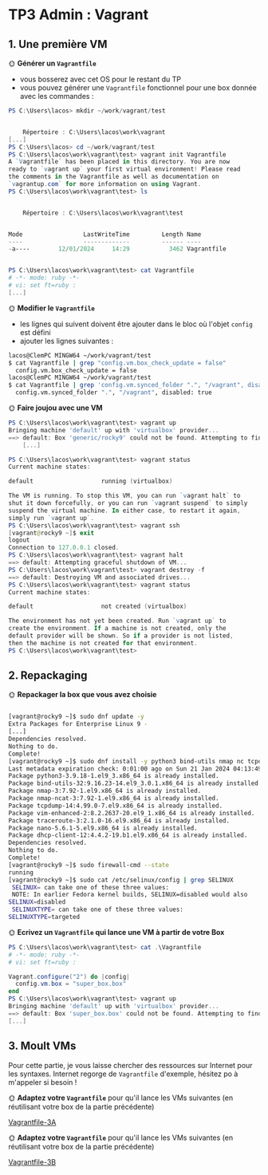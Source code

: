 # TP3 Admin : Vagrant



## 1. Une première VM

🌞 **Générer un `Vagrantfile`**

- vous bosserez avec cet OS pour le restant du TP
- vous pouvez générer une `Vagrantfile` fonctionnel pour une box donnée avec les commandes :

```powershell
PS C:\Users\lacos> mkdir ~/work/vagrant/test


    Répertoire : C:\Users\lacos\work\vagrant
[...]
PS C:\Users\lacos> cd ~/work/vagrant/test
PS C:\Users\lacos\work\vagrant\test> vagrant init Vagrantfile
A `Vagrantfile` has been placed in this directory. You are now
ready to `vagrant up` your first virtual environment! Please read
the comments in the Vagrantfile as well as documentation on
`vagrantup.com` for more information on using Vagrant.
PS C:\Users\lacos\work\vagrant\test> ls


    Répertoire : C:\Users\lacos\work\vagrant\test


Mode                 LastWriteTime         Length Name
----                 -------------         ------ ----
-a----        12/01/2024     14:29           3462 Vagrantfile


PS C:\Users\lacos\work\vagrant\test> cat Vagrantfile
# -*- mode: ruby -*-
# vi: set ft=ruby :
[...]
```

🌞 **Modifier le `Vagrantfile`**

- les lignes qui suivent doivent être ajouter dans le bloc où l'objet `config` est défini
- ajouter les lignes suivantes :

```bash
lacos@ClemPC MINGW64 ~/work/vagrant/test
$ cat Vagrantfile | grep "config.vm.box_check_update = false"
  config.vm.box_check_update = false
lacos@ClemPC MINGW64 ~/work/vagrant/test
$ cat Vagrantfile | grep 'config.vm.synced_folder ".", "/vagrant", disabled: true'
  config.vm.synced_folder ".", "/vagrant", disabled: true
```

🌞 **Faire joujou avec une VM**

```powershell
PS C:\Users\lacos\work\vagrant\test> vagrant up
Bringing machine 'default' up with 'virtualbox' provider...
==> default: Box 'generic/rocky9' could not be found. Attempting to find and install...
    [...]

PS C:\Users\lacos\work\vagrant\test> vagrant status
Current machine states:

default                   running (virtualbox)

The VM is running. To stop this VM, you can run `vagrant halt` to
shut it down forcefully, or you can run `vagrant suspend` to simply
suspend the virtual machine. In either case, to restart it again,
simply run `vagrant up`.
PS C:\Users\lacos\work\vagrant\test> vagrant ssh   
[vagrant@rocky9 ~]$ exit
logout
Connection to 127.0.0.1 closed.
PS C:\Users\lacos\work\vagrant\test> vagrant halt  
==> default: Attempting graceful shutdown of VM...
PS C:\Users\lacos\work\vagrant\test> vagrant destroy -f
==> default: Destroying VM and associated drives...
PS C:\Users\lacos\work\vagrant\test> vagrant status    
Current machine states:

default                   not created (virtualbox)

The environment has not yet been created. Run `vagrant up` to
create the environment. If a machine is not created, only the
default provider will be shown. So if a provider is not listed,
then the machine is not created for that environment.
PS C:\Users\lacos\work\vagrant\test> 
```

## 2. Repackaging



🌞 **Repackager la box que vous avez choisie**



```bash

[vagrant@rocky9 ~]$ sudo dnf update -y
Extra Packages for Enterprise Linux 9 - 
[...]  
Dependencies resolved.
Nothing to do.
Complete!
[vagrant@rocky9 ~]$ sudo dnf install -y python3 bind-utils nmap nc tcpdump vim traceroute nano dhclient
Last metadata expiration check: 0:01:00 ago on Sun 21 Jan 2024 04:13:49 PM UTC.
Package python3-3.9.18-1.el9_3.x86_64 is already installed.
Package bind-utils-32:9.16.23-14.el9_3.0.1.x86_64 is already installed.
Package nmap-3:7.92-1.el9.x86_64 is already installed.
Package nmap-ncat-3:7.92-1.el9.x86_64 is already installed.
Package tcpdump-14:4.99.0-7.el9.x86_64 is already installed.
Package vim-enhanced-2:8.2.2637-20.el9_1.x86_64 is already installed.
Package traceroute-3:2.1.0-16.el9.x86_64 is already installed.
Package nano-5.6.1-5.el9.x86_64 is already installed.
Package dhcp-client-12:4.4.2-19.b1.el9.x86_64 is already installed.
Dependencies resolved.
Nothing to do.
Complete!
[vagrant@rocky9 ~]$ sudo firewall-cmd --state
running
[vagrant@rocky9 ~]$ sudo cat /etc/selinux/config | grep SELINUX
 SELINUX= can take one of these three values:
 NOTE: In earlier Fedora kernel builds, SELINUX=disabled would also
SELINUX=disabled
 SELINUXTYPE= can take one of these three values:
SELINUXTYPE=targeted
```

🌞 **Ecrivez un `Vagrantfile` qui lance une VM à partir de votre Box**

```powershell
PS C:\Users\lacos\work\vagrant\test> cat .\Vagrantfile 
# -*- mode: ruby -*-
# vi: set ft=ruby :

Vagrant.configure("2") do |config|
  config.vm.box = "super_box.box"
end
PS C:\Users\lacos\work\vagrant\test> vagrant up        
Bringing machine 'default' up with 'virtualbox' provider...
==> default: Box 'super_box.box' could not be found. Attempting to find and install...
[...]
```

## 3. Moult VMs

Pour cette partie, je vous laisse chercher des ressources sur Internet pour les syntaxes. Internet regorge de `Vagrantfile` d'exemple, hésitez po à m'appeler si besoin !

🌞 **Adaptez votre `Vagrantfile`** pour qu'il lance les VMs suivantes (en réutilisant votre box de la partie précédente)

[Vagrantfile-3A](./partie1/Vagrantfile-3A)


🌞 **Adaptez votre `Vagrantfile`** pour qu'il lance les VMs suivantes (en réutilisant votre box de la partie précédente)

[Vagrantfile-3B](./partie1/Vagrantfile-3B)
